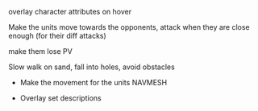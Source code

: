 overlay character attributes on hover

Make the units move towards the opponents, attack when they are close enough (for their diff attacks)

make them lose PV

Slow walk on sand, fall into holes, avoid obstacles

- Make the movement for the units NAVMESH

- Overlay set descriptions